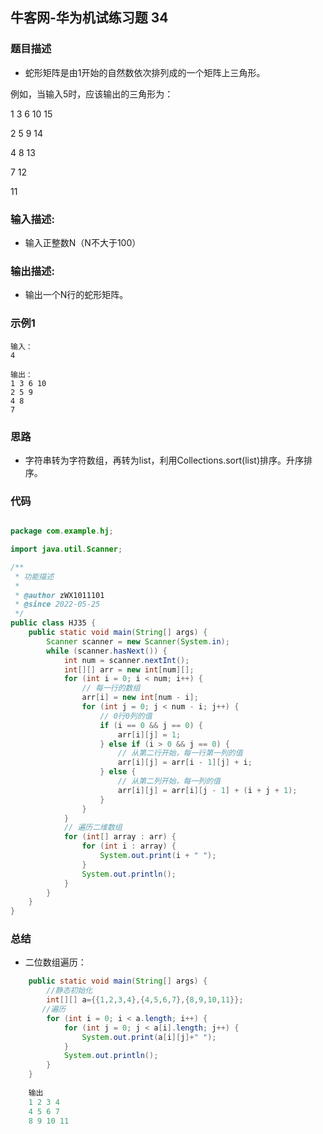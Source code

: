 ## 牛客网-华为机试练习题 34

### 题目描述

*   蛇形矩阵是由1开始的自然数依次排列成的一个矩阵上三角形。

例如，当输入5时，应该输出的三角形为：

1  3  6  10  15 

2  5  9  14 

4  8  13 

7  12 

11

### 输入描述:

+   输入正整数N（N不大于100）

### 输出描述:

*  输出一个N行的蛇形矩阵。

### 示例1

```
输入：
4

输出：
1 3 6 10 
2 5 9 
4 8 
7 
```
### 思路
*   字符串转为字符数组，再转为list，利用Collections.sort(list)排序。升序排序。
### 代码
```Java

package com.example.hj;

import java.util.Scanner;

/**
 * 功能描述
 *
 * @author zWX1011101
 * @since 2022-05-25
 */
public class HJ35 {
    public static void main(String[] args) {
        Scanner scanner = new Scanner(System.in);
        while (scanner.hasNext()) {
            int num = scanner.nextInt();
            int[][] arr = new int[num][];
            for (int i = 0; i < num; i++) {
                // 每一行的数组
                arr[i] = new int[num - i];
                for (int j = 0; j < num - i; j++) {
                    // 0行0列的值
                    if (i == 0 && j == 0) {
                        arr[i][j] = 1;
                    } else if (i > 0 && j == 0) {
                        // 从第二行开始，每一行第一列的值
                        arr[i][j] = arr[i - 1][j] + i;
                    } else {
                        // 从第二列开始，每一列的值
                        arr[i][j] = arr[i][j - 1] + (i + j + 1);
                    }
                }
            }
            // 遍历二维数组
            for (int[] array : arr) {
                for (int i : array) {
                    System.out.print(i + " ");
                }
                System.out.println();
            }
        }
    }
}

```
### 总结
*   二位数组遍历：
```Java
    public static void main(String[] args) {
        //静态初始化
        int[][] a={{1,2,3,4},{4,5,6,7},{8,9,10,11}};
       //遍历
        for (int i = 0; i < a.length; i++) {
            for (int j = 0; j < a[i].length; j++) {
                System.out.print(a[i][j]+" ");
            }
            System.out.println();
        }
    }
    
    输出
    1 2 3 4 
    4 5 6 7 
    8 9 10 11 
``` 
  
